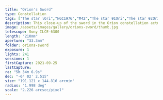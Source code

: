 ```yaml
---
title: "Orion's Sword"
type: Constellation
tags: ["The star ιOri","NGC1976","M42","The star θ1Ori","The star θ2Ori","NGC1982","M43","The star 42Ori","NGC1973","NGC1980","NGC1977","The star 45Ori","The star υOri","Great Orion Nebula","Orion Nebula","the Running Man Nebula","Lower Sword","Mairan's Nebula"]
description: This close-up of the sword in the Orion constellation actually captures x nebula and clusters, including the Great Orion Nebula, De Marain's Nebula, the Running Man Nebula, and the Lost Jewel of Orion.
image: /assets/images/gallery/orions-sword/thumb.jpg
telescope: Sony ILCE-6300
length: "210mm"
aperture: "33.3mm"
folder: orions-sword
exposure: 1
lights: 241
sessions: 1
firstCapture: 2021-09-25 
lastCapture:
ra: "5h 34m 6.9s"
dec: "-6° 02' 2.515"
size: "191.121 x 144.816 arcmin"
radius: "1.998 deg"
scale: "2.226 arcsec/pixel"
---
```

